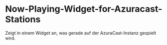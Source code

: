 # Now-Playing-Widget-for-Azuracast-Stations
Zeigt in einem Widget an, was gerade auf der AzuraCast-Instanz gespielt wird.
